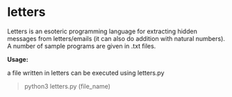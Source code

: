 # letters
Letters is an esoteric programming language for extracting hidden messages from letters/emails (it can also do addition with natural numbers). A number of sample programs are given in .txt files.


**Usage:**

a file written in letters can be executed using letters.py
>python3 letters.py (file_name)
